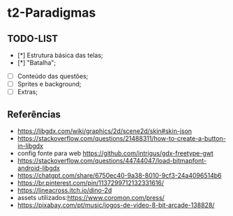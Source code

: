 # t2-Paradigmas

## TODO-LIST

* [*] Estrutura básica das telas;
* [*] "Batalha";
* [ ] Conteúdo das questões;
* [ ] Sprites e background;
* [ ] Extras;

## Referências

* https://libgdx.com/wiki/graphics/2d/scene2d/skin#skin-json
* https://stackoverflow.com/questions/21488311/how-to-create-a-button-in-libgdx
* config fonte para web https://github.com/intrigus/gdx-freetype-gwt
* https://stackoverflow.com/questions/44744047/load-bitmapfont-android-libgdx
* https://chatgpt.com/share/6750ec40-9a38-8010-9cf3-24a4096514b6
* https://br.pinterest.com/pin/1137299712132331616/
* https://lineacross.itch.io/dino-2d
* assets utilizados:https://www.coromon.com/press/
* https://pixabay.com/pt/music/jogos-de-video-8-bit-arcade-138828/
